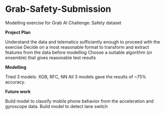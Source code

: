 # Grab-Safety-Submission
Modelling exercise for Grab AI Challenge: Safety dataset

**Project Plan**

Understand the data and telematics sufficiently enough to proceed with the exercise
Decide on a most reasonable format to transform and extract features from the data before modelling
Choose a suitable algorithm (or ensemble) that gives reasonable test results

**Modelling**

Tried 3 models: XGB, RFC, NN
All 3 models gave the results of ~75% accuracy.

**Future work**

Build model to classify mobile phone behavior from the acceleration and gyroscope data.
Build model to detect lane switch
